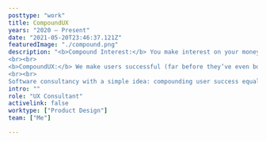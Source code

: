 ```yaml
---
posttype: "work"
title: CompoundUX
years: "2020 – Present"
date: "2021-05-20T23:46:37.121Z"  
featuredImage: "./compound.png"
description: "<b>Compound Interest:</b> You make interest on your money, then you make even more interest on the combination of your money and previous interest. Repeat infinite cycles.
<br><br>
<b>CompoundUX:</b> We make users successful (far before they’ve even bought our product), then we make them even more successful based on their snowballing previous success. Repeat infinite cycles.
<br><br>
Software consultancy with a simple idea: compounding user success equals exponential bottom-line growth, and should be optimized for ASAP."
intro: ""
role: "UX Consultant"
activelink: false
worktype: ["Product Design"]
team: ["Me"]

---
```



